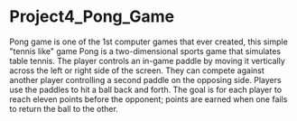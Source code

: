 # Project4_Pong_Game
Pong game is one of the 1st computer games that ever created, this simple "tennis like" game
Pong is a two-dimensional sports game that simulates table tennis. The player controls an in-game paddle by moving it vertically across the left or right side of the screen. 
They can compete against another player controlling a second paddle on the opposing side.
Players use the paddles to hit a ball back and forth. 
The goal is for each player to reach eleven points before the opponent; points are earned when one fails to return the ball to the other.
